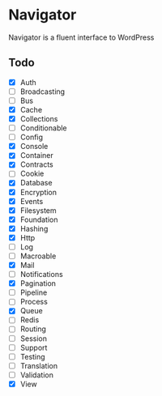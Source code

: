 # Navigator

Navigator is a fluent interface to WordPress


## Todo

- [x] Auth
- [ ] Broadcasting
- [ ] Bus
- [x] Cache
- [x] Collections
- [ ] Conditionable
- [ ] Config
- [x] Console
- [x] Container
- [x] Contracts
- [ ] Cookie
- [x] Database
- [x] Encryption
- [x] Events
- [x] Filesystem
- [x] Foundation
- [x] Hashing
- [x] Http
- [ ] Log
- [ ] Macroable
- [x] Mail
- [ ] Notifications
- [x] Pagination
- [ ] Pipeline
- [ ] Process
- [x] Queue
- [ ] Redis
- [ ] Routing
- [ ] Session
- [ ] Support
- [ ] Testing
- [ ] Translation
- [ ] Validation
- [x] View